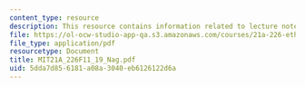```yaml
---
content_type: resource
description: This resource contains information related to lecture notes.
file: https://ol-ocw-studio-app-qa.s3.amazonaws.com/courses/21a-226-ethnic-and-national-identity-fall-2011/5dda7d856181a08a3040eb6126122d6a_MIT21A_226F11_19_Nag.pdf
file_type: application/pdf
resourcetype: Document
title: MIT21A_226F11_19_Nag.pdf
uid: 5dda7d85-6181-a08a-3040-eb6126122d6a
---
```


